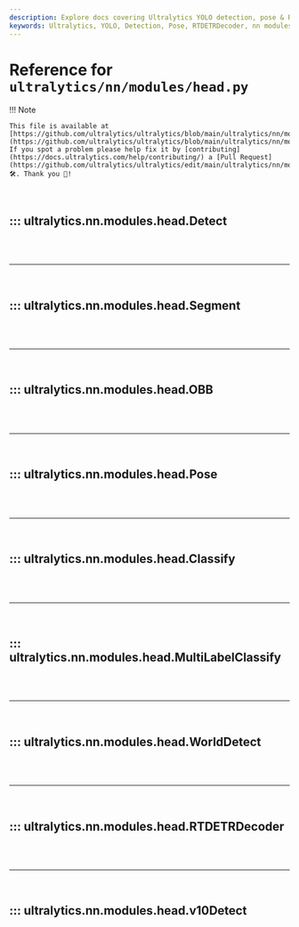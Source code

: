 ```yaml
---
description: Explore docs covering Ultralytics YOLO detection, pose & RTDETRDecoder. Comprehensive guides to help you understand Ultralytics nn modules.
keywords: Ultralytics, YOLO, Detection, Pose, RTDETRDecoder, nn modules, guides
---
```


# Reference for `ultralytics/nn/modules/head.py`

!!! Note

    This file is available at [https://github.com/ultralytics/ultralytics/blob/main/ultralytics/nn/modules/head.py](https://github.com/ultralytics/ultralytics/blob/main/ultralytics/nn/modules/head.py). If you spot a problem please help fix it by [contributing](https://docs.ultralytics.com/help/contributing/) a [Pull Request](https://github.com/ultralytics/ultralytics/edit/main/ultralytics/nn/modules/head.py) 🛠️. Thank you 🙏!

<br>

## ::: ultralytics.nn.modules.head.Detect

<br><br><hr><br>

## ::: ultralytics.nn.modules.head.Segment

<br><br><hr><br>

## ::: ultralytics.nn.modules.head.OBB

<br><br><hr><br>

## ::: ultralytics.nn.modules.head.Pose

<br><br><hr><br>

## ::: ultralytics.nn.modules.head.Classify

<br><br><hr><br>

## ::: ultralytics.nn.modules.head.MultiLabelClassify

<br><br><hr><br>

## ::: ultralytics.nn.modules.head.WorldDetect

<br><br><hr><br>

## ::: ultralytics.nn.modules.head.RTDETRDecoder

<br><br><hr><br>

## ::: ultralytics.nn.modules.head.v10Detect

<br><br>
